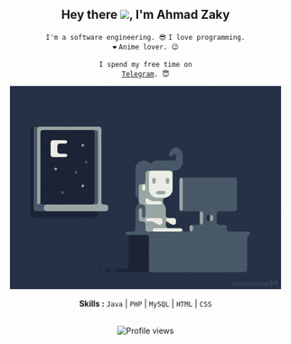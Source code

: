 <div align="center">
<h2>Hey there <img src="https://github.com/svr666/svr666/blob/master/gifs/Hi.gif" width="30px">, I'm Ahmad Zaky</h2>

<div align="center" width="50">

<code>I'm a software engineering. 😎</code>
<code>I love programming. ❤</code>
<code>Anime lover. 😉</code>

<code>I spend my free time on <a href="https://t.me/saveitlol">Telegram</a>. 😇</code>

<img src="https://github.com/saveitlol/saveitlol/blob/master/gifs/coding.gif" alt="coding ?">

<b>Skills :</b> <code>Java</code> | <code>PHP</code> | <code>MySQL</code> | <code>HTML</code> | <code>CSS</code>


<br><img src="https://gpvc.arturio.dev/saveitlol" alt="Profile views">

</div>
